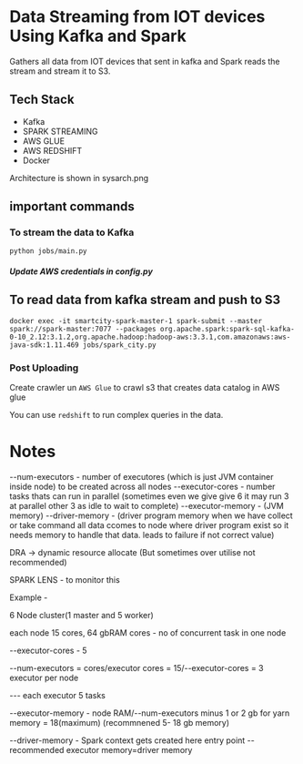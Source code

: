 # Data Streaming from IOT devices Using Kafka and Spark

Gathers all data from IOT devices that sent in kafka and Spark reads the stream and stream it to S3.


## Tech Stack

* Kafka
* SPARK STREAMING
* AWS GLUE
* AWS REDSHIFT
* Docker

Architecture is shown in sysarch.png


## important commands

### To stream the data to Kafka
``` python jobs/main.py ```


##### Update AWS credentials in config.py

## To read data from kafka stream and push to S3

``` 
docker exec -it smartcity-spark-master-1 spark-submit --master spark://spark-master:7077 --packages org.apache.spark:spark-sql-kafka-0-10_2.12:3.1.2,org.apache.hadoop:hadoop-aws:3.3.1,com.amazonaws:aws-java-sdk:1.11.469 jobs/spark_city.py 
```

### Post Uploading 
Create crawler un `AWS Glue` to crawl s3 that creates data catalog in AWS glue

You can use `redshift` to run complex queries in the data.



# Notes

--num-executors - number of executores (which is just JVM container inside node) to be created across all nodes
--executor-cores - number tasks thats can run in parallel (sometimes even we give give 6 it may run 3 at parallel other 3 as idle to wait to complete)
--executor-memory - (JVM memory)
--driver-memory - (driver program memory when we have collect or take command all data ccomes to node where driver program exist so it needs memory to handle that data. leads to failure if not correct value)



DRA -> dynamic resource allocate (But sometimes over utilise not recommended)

SPARK LENS - to monitor this


Example - 

6 Node cluster(1 master and 5 worker)

each node 15 cores, 64 gbRAM
cores - no of concurrent task in one node


--executor-cores - 5

--num-executors = cores/executor cores = 15/--executor-cores = 3 executor per node

---  each executor 5 tasks


--executor-memory -  node RAM/--num-executors minus 1 or 2 gb for yarn memory = 18(maximum) (recommnened 5- 18 gb memory)


--driver-memory - Spark context gets created here entry point
    -- recommended  executor memory=driver memory
